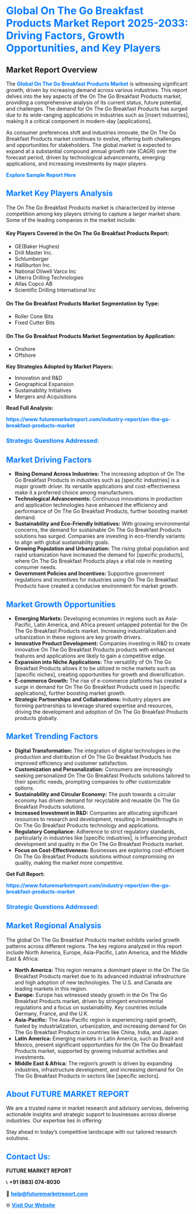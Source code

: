 <h1 style="color: #007BFF;">Global On The Go Breakfast Products Market Report 2025-2033: Driving Factors, Growth Opportunities, and Key Players</h1>

<section id="overview">
<h2>Market Report Overview</h2>
<p>The <a href="https://www.futuremarketreport.com/industry-report/on-the-go-breakfast-products-market" style="color: #007BFF; text-decoration: none;"><strong>Global On The Go Breakfast Products Market</strong></a> is witnessing significant growth, driven by increasing demand across various industries. This report delves into the key aspects of the On The Go Breakfast Products market, providing a comprehensive analysis of its current status, future potential, and challenges. The demand for On The Go Breakfast Products has surged due to its wide-ranging applications in industries such as [insert industries], making it a critical component in modern-day [applications].</p>
<p>As consumer preferences shift and industries innovate, the On The Go Breakfast Products market continues to evolve, offering both challenges and opportunities for stakeholders. The global market is expected to expand at a substantial compound annual growth rate (CAGR) over the forecast period, driven by technological advancements, emerging applications, and increasing investments by major players.</p>
</section>

<section id="overview">
<p><a href="https://www.futuremarketreport.com/request-sample/reportId=37545" style="color: #007BFF; text-decoration: none;"><strong>Explore Sample Report Here</strong></a></p>
</section>

<section id="key-players">
<h2 style="color: #007BFF;">Market Key Players Analysis</h2>
<p>The On The Go Breakfast Products market is characterized by intense competition among key players striving to capture a larger market share. Some of the leading companies in the market include:</p>
<h4>Key Players Covered in the On The Go Breakfast Products Report:</h4>
<ul><li>GE(Baker Hughes)</li><li>Drill Master Inc.</li><li>Schlumberger</li><li>Halliburton Inc.</li><li>National Oilwell Varco Inc</li><li>Ulterra Drilling Technologies</li><li>Atlas Copco AB</li><li>Scientific Drilling International Inc</li></ul>
<h4>On The Go Breakfast Products Market Segmentation by Type:</h4>
<ul><li>Roller Cone Bits</li><li>Fixed Cutter Bits</li></ul>

<h4>On The Go Breakfast Products Market Segmentation by Application:</h4>
<ul><li>Onshore</li><li>Offshore</li></ul>
<p><strong>Key Strategies Adopted by Market Players:</strong></p>
<ul>
<li>Innovation and R&D</li>
<li>Geographical Expansion</li>
<li>Sustainability Initiatives</li>
<li>Mergers and Acquisitions</li>
</ul>
</section>

<section>
<p><strong>Read Full Analysis: </strong></p><a href="https://www.futuremarketreport.com/industry-report/on-the-go-breakfast-products-market" style="color: #007BFF; text-decoration: none;"><strong>https://www.futuremarketreport.com/industry-report/on-the-go-breakfast-products-market</strong></a>
<h3 style="color: #007BFF;">Strategic Questions Addressed:</h3>
</section>

<section id="driving-factors">
<h2 style="color: #007BFF;">Market Driving Factors</h2>
<ul>
<li><strong>Rising Demand Across Industries:</strong> The increasing adoption of On The Go Breakfast Products in industries such as [specific industries] is a major growth driver. Its versatile applications and cost-effectiveness make it a preferred choice among manufacturers.</li>
<li><strong>Technological Advancements:</strong> Continuous innovations in production and application technologies have enhanced the efficiency and performance of On The Go Breakfast Products, further boosting market demand.</li>
<li><strong>Sustainability and Eco-Friendly Initiatives:</strong> With growing environmental concerns, the demand for sustainable On The Go Breakfast Products solutions has surged. Companies are investing in eco-friendly variants to align with global sustainability goals.</li>
<li><strong>Growing Population and Urbanization:</strong> The rising global population and rapid urbanization have increased the demand for [specific products], where On The Go Breakfast Products plays a vital role in meeting consumer needs.</li>
<li><strong>Government Policies and Incentives:</strong> Supportive government regulations and incentives for industries using On The Go Breakfast Products have created a conducive environment for market growth.</li>
</ul>
</section>

<section id="growth-opportunities">
<h2 style="color: #007BFF;">Market Growth Opportunities</h2>
<ul>
<li><strong>Emerging Markets:</strong> Developing economies in regions such as Asia-Pacific, Latin America, and Africa present untapped potential for the On The Go Breakfast Products market. Increasing industrialization and urbanization in these regions are key growth drivers.</li>
<li><strong>Innovative Product Development:</strong> Companies investing in R&D to create innovative On The Go Breakfast Products products with enhanced features and applications are likely to gain a competitive edge.</li>
<li><strong>Expansion into Niche Applications:</strong> The versatility of On The Go Breakfast Products allows it to be utilized in niche markets such as [specific niches], creating opportunities for growth and diversification.</li>
<li><strong>E-commerce Growth:</strong> The rise of e-commerce platforms has created a surge in demand for On The Go Breakfast Products used in [specific applications], further boosting market growth.</li>
<li><strong>Strategic Partnerships and Collaborations:</strong> Industry players are forming partnerships to leverage shared expertise and resources, driving the development and adoption of On The Go Breakfast Products products globally.</li>
</ul>
</section>

<section id="trending-factors">
<h2 style="color: #007BFF;">Market Trending Factors</h2>
<ul>
<li><strong>Digital Transformation:</strong> The integration of digital technologies in the production and distribution of On The Go Breakfast Products has improved efficiency and customer satisfaction.</li>
<li><strong>Customization and Personalization:</strong> Consumers are increasingly seeking personalized On The Go Breakfast Products solutions tailored to their specific needs, prompting companies to offer customizable options.</li>
<li><strong>Sustainability and Circular Economy:</strong> The push towards a circular economy has driven demand for recyclable and reusable On The Go Breakfast Products solutions.</li>
<li><strong>Increased Investment in R&D:</strong> Companies are allocating significant resources to research and development, resulting in breakthroughs in On The Go Breakfast Products technology and applications.</li>
<li><strong>Regulatory Compliance:</strong> Adherence to strict regulatory standards, particularly in industries like [specific industries], is influencing product development and quality in the On The Go Breakfast Products market.</li>
<li><strong>Focus on Cost-Effectiveness:</strong> Businesses are exploring cost-efficient On The Go Breakfast Products solutions without compromising on quality, making the market more competitive.</li>
</ul>
</section>

<section>
<p><strong>Get Full Report: </strong></p><a href="https://www.futuremarketreport.com/industry-report/on-the-go-breakfast-products-market" style="color: #007BFF; text-decoration: none;"><strong>https://www.futuremarketreport.com/industry-report/on-the-go-breakfast-products-market</strong></a>
<h3 style="color: #007BFF;">Strategic Questions Addressed:</h3>
</section>


<section id="regional-analysis">
<h2 style="color: #007BFF;">Market Regional Analysis</h2>
<p>The global On The Go Breakfast Products market exhibits varied growth patterns across different regions. The key regions analyzed in this report include North America, Europe, Asia-Pacific, Latin America, and the Middle East & Africa:</p>
<ul>
<li><strong>North America:</strong> This region remains a dominant player in the On The Go Breakfast Products market due to its advanced industrial infrastructure and high adoption of new technologies. The U.S. and Canada are leading markets in this region.</li>
<li><strong>Europe:</strong> Europe has witnessed steady growth in the On The Go Breakfast Products market, driven by stringent environmental regulations and a focus on sustainability. Key countries include Germany, France, and the U.K.</li>
<li><strong>Asia-Pacific:</strong> The Asia-Pacific region is experiencing rapid growth, fueled by industrialization, urbanization, and increasing demand for On The Go Breakfast Products in countries like China, India, and Japan.</li>
<li><strong>Latin America:</strong> Emerging markets in Latin America, such as Brazil and Mexico, present significant opportunities for the On The Go Breakfast Products market, supported by growing industrial activities and investments.</li>
<li><strong>Middle East & Africa:</strong> The region’s growth is driven by expanding industries, infrastructure development, and increasing demand for On The Go Breakfast Products in sectors like [specific sectors].</li>
</ul>
</section>

<footer>
<h2 style="color: #007BFF;">About FUTURE MARKET REPORT</h2>
<p>We are a trusted name in market research and advisory services, delivering actionable insights and strategic support to businesses across diverse industries. Our expertise lies in offering:</p>

<p>Stay ahead in today’s competitive landscape with our tailored research solutions.</p>

<h2 style="color: #007BFF;">Contact Us:</h2>
<p><strong>FUTURE MARKET REPORT</strong></p>
<p>📞 <strong>+91 (883) 074-8030</strong></p>
<p>📧 <strong><a href="mailto:help@futuremarketreport.com" style="color: #007BFF;">help@futuremarketreport.com</a></strong></p>
<p>🌐 <strong><a href="https://www.futuremarketreport.com/" style="color: #007BFF;">Visit Our Website</a></strong></p>
</footer>